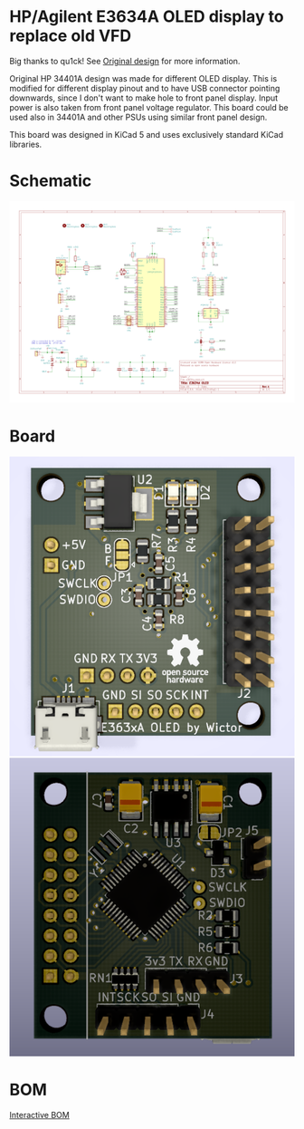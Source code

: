 # HP/Agilent E3634A OLED display to replace old VFD

Big thanks to qu1ck!
See [Original design](https://github.com/openscopeproject/HP34401a-OLED-HW) for more information.

Original HP 34401A design was made for different OLED display. This is modified for different display pinout 
and to have USB connector pointing downwards, since I don't want to make hole to front panel display. 
Input power is also taken from front panel voltage regulator.
This board could be used also in 34401A and other PSUs using similar front panel design. 

This board was designed in KiCad 5 and uses exclusively standard KiCad libraries.

# Schematic

![schematic](https://github.com/wictor76/E3634A-OLED-HW/raw/master/schematic.png)

# Board

![board_front](https://github.com/wictor76/E3634A-OLED-HW/raw/master/front.png)
![board_back](https://github.com/wictor76/E3634A-OLED-HW/raw/master/back.png)

# BOM

[Interactive BOM](https://htmlpreview.github.io/?https://github.com/wictor76/E3634A-OLED-HW/master/bom/ibom.html)
